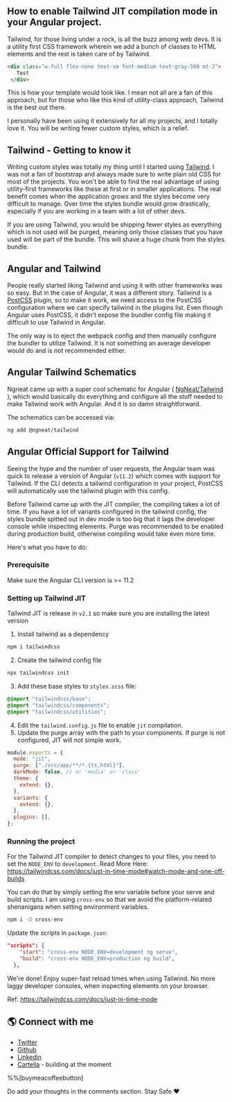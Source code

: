 ## How to enable Tailwind JIT compilation mode in your Angular project.

Tailwind, for those living under a rock, is all the buzz among web devs. It is a utility first CSS framework wherein we add a bunch of classes to HTML elements and the rest is taken care of by Tailwind. 

```html
<div class="w-full flex-none text-sm font-medium text-gray-500 mt-2">
   Test
 </div>
```

This is how your template would look like. I mean not all are a fan of this approach, but for those who like this kind of utility-class approach, Tailwind is the best out there.

I personally have been using it extensively for all my projects, and I totally love it. You will be writing fewer custom styles, which is a relief. 

## Tailwind - Getting to know it

Writing custom styles was totally my thing until I started using  [Tailwind](https://tailwindcss.com/). I was not a fan of bootstrap and always made sure to write plain old CSS for most of the projects. You won't be able to find the real advantage of using utility-first frameworks like these at first or in smaller applications.
The real benefit comes when the application grows and the styles become very difficult to manage. Over time the styles bundle would grow drastically, especially if you are working in a team with a lot of other devs.

If you are using Tailwind, you would be shipping fewer styles as everything which is not used will be purged, meaning only those classes that you have used will be part of the bundle. This will shave a huge chunk from the styles bundle.

## Angular and Tailwind

People really started liking Tailwind and using it with other frameworks was so easy. But in the case of Angular, it was a different story. 
Tailwind is a  [PostCSS](https://postcss.org/)  plugin, so to make it work, we need access to the PostCSS configuration where we can specify tailwind in the plugins list.
Even though Angular uses PostCSS, it didn't expose the bundler config file making it difficult to use Tailwind in Angular.

The only way is to eject the webpack config and then manually configure the bundler to utilize Tailwind. It is not something an average developer would do and is not recommended either.

## Angular Tailwind Schematics

Ngneat came up with a super cool schematic for Angular ( [NgNeat/Tailwind](https://github.com/ngneat/tailwind) ), which would basically do everything and configure all the stuff needed to make Tailwind work with Angular. And it is so damn straightforward.

The schematics can be accessed via:
```sh
ng add @ngneat/tailwind
```
## Angular Official Support for Tailwind
Seeing the hype and the number of user requests, the Angular team was quick to release a version of Angular (`v11.2`) which comes with support for Tailwind. If the CLI detects a tailwind configuration in your project, PostCSS will automatically use the tailwind plugin with this config.

Before Tailwind came up with the JIT compiler, the compiling takes a lot of time. If you have a lot of variants configured in the tailwind config, the styles bundle spitted out in dev mode is too big that it lags the developer console while inspecting elements. 
Purge was recommended to be enabled during production build, otherwise compiling would take even more time.

Here's what you have to do:
### Prerequisite
Make sure the Angular CLI version is >= 11.2

### Setting up Tailwind JIT

Tailwind JIT is release in `v2.1` so make sure you are installing the latest version

1. Install tailwind as a dependency
```sh
npm i tailwindcss
```
2. Create the tailwind config file
```sh
npx tailwindcss init
```
3. Add these base styles to `styles.scss` file:
```scss
@import "tailwindcss/base";
@import "tailwindcss/components";
@import "tailwindcss/utilities";
```
4. Edit the `tailwind.config.js` file to enable `jit` compilation.
5. Update the purge array with the path to your components. If purge is not configured, JIT will not simple work.
```js
module.exports = {
  mode: "jit",
  purge: ["./src/app/**/*.{ts,html}"],
  darkMode: false, // or 'media' or 'class'
  theme: {
    extend: {},
  },
  variants: {
    extend: {},
  },
  plugins: [],
};
```

### Running the project
For the Tailwind JIT compiler to detect changes to your files, you need to set the `NODE_ENV` to `development`. Read More Here: https://tailwindcss.com/docs/just-in-time-mode#watch-mode-and-one-off-builds

You can do that by simply setting the env variable before your serve and build scripts.
I am using `cross-env` so that we avoid the platform-related shenanigans when setting environment variables.

```sh
npm i -D cross-env
```

Update the scripts in `package.json`:
```json
"scripts": {
    "start": "cross-env NODE_ENV=development ng serve",
    "build": "cross-env NODE_ENV=production ng build",
  },
```
We're done! Enjoy super-fast reload times when using Tailwind. No more laggy developer consoles, when inspecting elements on your browser.

Ref: https://tailwindcss.com/docs/just-in-time-mode

## 🌎 Connect with me

- [Twitter](https://twitter.com/AdiSreyaj)
- [Github](https://github.com/adisreyaj)
- [Linkedin](https://www.linkedin.com/in/adithyasreyaj/)
- [Cartella](https://cartella.sreyaj.dev) - building at the moment

%%[buymeacoffeebutton]

Do add your thoughts in the comments section.
Stay Safe ❤️




